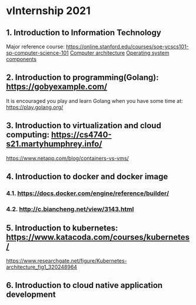 # vInternship 2021
## 1. Introduction to Information Technology
Major reference course: https://online.stanford.edu/courses/soe-ycscs101-sp-computer-science-101
[Computer architecture](images/computer.jpg)
[Operating system components](images/monolithic_os_kernel.gif)
## 2. Introduction to programming(Golang): https://gobyexample.com/
It is encouraged you play and learn Golang when you have some time at: https://play.golang.org/

## 3. Introduction to virtualization and cloud computing: https://cs4740-s21.martyhumphrey.info/
https://www.netapp.com/blog/containers-vs-vms/
## 4. Introduction to docker and docker image

### 4.1. https://docs.docker.com/engine/reference/builder/
### 4.2. http://c.biancheng.net/view/3143.html
## 5. Introduction to kubernetes: https://www.katacoda.com/courses/kubernetes/
https://www.researchgate.net/figure/Kubernetes-architecture_fig1_320248964
## 6. Introduction to cloud native application development
